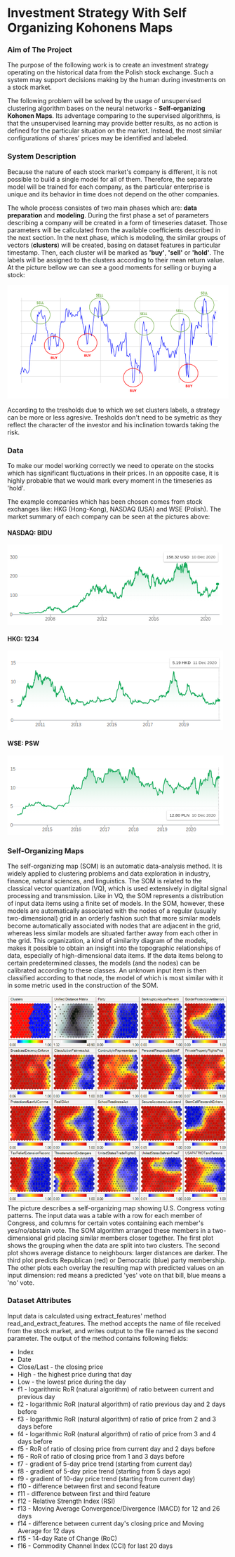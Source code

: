 # Investment Strategy With Self Organizing Kohonens Maps

### Aim of The Project
The purpose of the following work is to create an investment strategy operating on the historical data from the Polish stock exchange. Such a system may support decisions making by the human during investments on a stock market. 

The following problem will be solved by the usage of unsupervised clustering algorithm bases on the neural networks - **Self-organizing Kohonen Maps**. Its adventage comparing to the supervised algorithms, is that the unsupervised learning may provide better results, as no action is defined for the particular situation on the market. Instead, the most similar configurations of shares’ prices may be identified and labeled.

### System Description
Because the nature of each stock market's company is different, it is not possible to build a single model for all of them. Therefore, the separate model will be trained for each company, as the particular enterprise is unique and its behavior in time does not depend on the other companies.

The whole process consistes of two main phases which are: **data preparation** and **modeling**. During the first phase a set of parameters describing a company will be created in a form of timeseries dataset. Those parameters will be callculated from the available coefficients described in the next section. In the next phase, which is modeling, the similar groups of vectors (**clusters**) will be created, basing on dataset features in particular timestamp. Then, each cluster will be marked as **'buy'**, **'sell'** or **'hold'**. The labels will be assigned to the clusters according to their mean return value. At the picture bellow we can see a good moments for selling or buying a stock:

<img src='images/buy_sell.png'>

According to the tresholds due to which we set clusters labels, a strategy can be more or less agresive. Tresholds don't need to be symetric as they reflect the
character of the investor and his inclination towards taking the risk.

### Data
To make our model working correctly we need to operate on the stocks which has significant fluctuations in their prices. In an opposite case, it is highly probable that we would mark every moment in the timeseries as 'hold'.

The example companies which has been chosen comes from stock exchanges like: HKG (Hong-Kong), NASDAQ (USA) and WSE (Polish). The market summary of each company can be seen at the pictures above:

#### NASDAQ: BIDU
<img src='images/baidu.png' title='NASDAQ: BIDU'>

#### HKG: 1234
<img src='images/ltd.png' title='HKG: 1234'>

#### WSE: PSW
<img src='images/PGS.png' title='WSE: PSW'>


### Self-Organizing Maps
The self-organizing map (SOM) is an automatic data-analysis method. It is widely applied to clustering problems and data exploration in industry, finance, natural sciences, and linguistics. The SOM is related to the classical vector quantization (VQ), which is used extensively in digital signal processing and transmission. Like in VQ, the SOM represents a distribution of input data items using a finite set of models. In the SOM, however, these models are automatically associated with the nodes of a regular (usually two-dimensional) grid in an orderly fashion such that more similar models become automatically associated with nodes that are adjacent in the grid, whereas less similar models are situated farther away from each other in the grid. This organization, a kind of similarity diagram of the models, makes it possible to obtain an insight into the topographic relationships of data, especially of high-dimensional data items. If the data items belong to certain predetermined classes, the models (and the nodes) can be calibrated according to these classes. An unknown input item is then classified according to that node, the model of which is most similar with it in some metric used in the construction of the SOM.

<img src='images/koh.png' title="Kohonen's maps">
The picture describes a self-organizing map showing U.S. Congress voting patterns. The input data was a table with a row for each member of Congress, and columns for certain votes containing each member's yes/no/abstain vote. The SOM algorithm arranged these members in a two-dimensional grid placing similar members closer together. The first plot shows the grouping when the data are split into two clusters. The second plot shows average distance to neighbours: larger distances are darker. The third plot predicts Republican (red) or Democratic (blue) party membership. The other plots each overlay the resulting map with predicted values on an input dimension: red means a predicted 'yes' vote on that bill, blue means a 'no' vote.




### Dataset Attributes

Input data is calculated using extract_features' method read_and_extract_features. 
The method accepts the name of file received from the stock market, and
writes output to the file named as the second parameter.
The output of the method contains following fields:

* Index
* Date
* Close/Last - the closing price
* High - the highest price during that day
* Low - the lowest price during the day
* f1 - logarithmic RoR (natural algorithm) of ratio between current and previous day
* f2 - logarithmic RoR (natural algorithm) of ratio previous day and 2 days before
* f3 - logarithmic RoR (natural algorithm) of ratio of price from 2 and 3 days before
* f4 - logarithmic RoR (natural algorithm) of ratio of price from 3 and 4 days before
* f5 - RoR of ratio of closing price from current day and 2 days before
* f6 - RoR of ratio of closing price from 1 and 3 days before
* f7 - gradient of 5-day price trend (starting from current day)
* f8 - gradient of 5-day price trend (starting from 5 days ago)
* f9 - gradient of 10-day price trend (starting from current day)
* f10 - difference between first and second feature
* f11 - difference between first and third feature
* f12 - Relative Strength Index (RSI)
* f13 - Moving Average Convergence/Divergence (MACD) for 12 and 26 days
* f14 - difference between current day's closing price and Moving Average for 12 days
* f15 - 14-day Rate of Change (RoC)
* f16 - Commodity Channel Index (CCI) for last 20 days